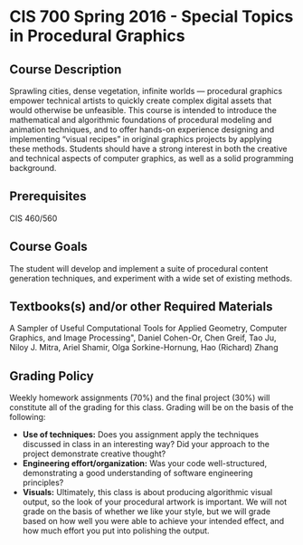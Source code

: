 
# CIS 700 Spring 2016 - Special Topics in Procedural Graphics

## Course Description
Sprawling cities, dense vegetation, infinite worlds &mdash; procedural graphics empower technical artists to quickly create complex digital assets that would otherwise be unfeasible. This course is intended to introduce the mathematical and algorithmic foundations of procedural modeling and animation techniques, and to offer hands-on experience designing and implementing “visual recipes” in original graphics projects by applying these methods. Students should have a strong interest in both the creative and technical aspects of computer graphics, as well as a solid programming background.

## Prerequisites
CIS 460/560

## Course Goals
The student will develop and implement a suite of procedural content generation techniques, and experiment with a wide set of existing methods.

## Textbooks(s) and/or other Required Materials
 A Sampler of Useful Computational Tools for Applied Geometry, Computer Graphics, and Image Processing", Daniel Cohen-Or, Chen Greif, Tao Ju, Niloy J. Mitra, Ariel Shamir, Olga Sorkine-Hornung, Hao (Richard) Zhang

## Grading Policy
Weekly homework assignments (70%) and the final project (30%) will constitute all of the grading for this class. Grading will be on the basis of the following:
  - **Use of techniques:** Does you assignment apply the techniques discussed in class in an interesting way? Did your approach to the project demonstrate creative thought?
  - **Engineering effort/organization:** Was your code well-structured, demonstrating a good understanding of software engineering principles?
  - **Visuals:** Ultimately, this class is about producing algorithmic visual output, so the look of your procedural artwork is important. We will not grade on the basis of whether we like your style, but we will grade based on how well you were able to achieve your intended effect, and how much effort you put into polishing the output.